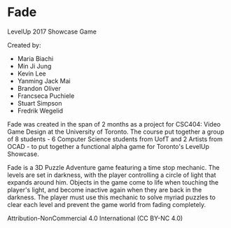 # Fade
LevelUp 2017 Showcase Game

Created by:

- Maria Biachi
- Min Ji Jung
- Kevin Lee
- Yanming Jack Mai
- Brandon Oliver
- Francseca Puchiele
- Stuart Simpson
- Fredrik Wegelid


Fade was created in the span of 2 months as a project for CSC404: Video Game Design at the University of Toronto. The course put together a group of 8 students - 6 Computer Science students from UofT and 2 Artists from OCAD - to put together a functional alpha game for Toronto's LevelUp Showcase. 

Fade is a 3D Puzzle Adventure game featuring a time stop mechanic. The levels are set in darkness, with the player controlling a circle of light that expands around him. Objects in the game come to life when touching the player's light, and become inactive again when they are back in the darkness. The player must use this mechanic to solve myriad puzzles to clear each level and prevent the game world from fading completely.

Attribution-NonCommercial 4.0 International (CC BY-NC 4.0)
